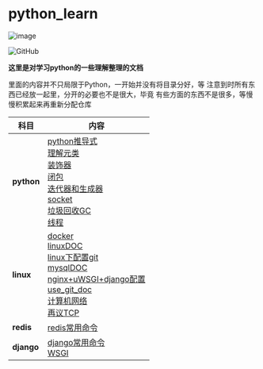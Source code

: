 # python_learn
![image](https://img.shields.io/badge/python-learn-9cf)

![GitHub](https://img.shields.io/github/license/jccjd/python_learn?color=dd&label=dd&logo=dd&style=for-the-badge)

**这里是对学习python的一些理解整理的文档**

里面的内容并不只局限于Python，一开始并没有将目录分好，等
注意到时所有东西已经放一起里，分开的必要也不是很大，毕竟
有些方面的东西不是很多，等慢慢积累起来再重新分配仓库


| 科目  |内容|
|---    | --- |
|  **python** |[python推导式](https://github.com/jccjd/python_learn/blob/master/reviewPython/doc/python推导式.md)<br>[理解元类](https://github.com/jccjd/python_learn/blob/master/reviewPython/doc/python理解元类.md)<br>[装饰器](https://github.com/jccjd/python_learn/blob/master/reviewPython/doc/python装饰器.md)<br>[闭包](https://github.com/jccjd/python_learn/blob/master/reviewPython/doc/python闭包.md)<br>[迭代器和生成器](https://github.com/jccjd/python_learn/blob/master/reviewPython/doc/python迭代器和生成器.md)<br>[socket](https://github.com/jccjd/python_learn/blob/master/%E5%9F%BA%E7%A1%80/doc/socket.MD)<br>[垃圾回收GC](https://github.com/jccjd/python_learn/blob/master/%E5%9F%BA%E7%A1%80/doc/%E5%9E%83%E5%9C%BE%E5%9B%9E%E6%94%B6GC.md)<br>[线程](https://github.com/jccjd/python_learn/blob/master/%E5%9F%BA%E7%A1%80/doc/%E7%BA%BF%E7%A8%8B.md)|
|**linux**|[docker](https://github.com/jccjd/python_learn/blob/master/linux/docker.md)<br>[linuxDOC](https://github.com/jccjd/python_learn/blob/master/linux/linuxDOC.md)<br>[linux下配置git](https://github.com/jccjd/python_learn/blob/master/linux/linux%E4%B8%8B%E9%85%8D%E7%BD%AEgit.md)<br>[mysqlDOC](https://github.com/jccjd/python_learn/blob/master/linux/mysqDOC.MD)<br>[nginx+uWSGI+django配置](https://github.com/jccjd/python_learn/blob/master/linux/nginx%2Buwsgi_django%E9%85%8D%E7%BD%AE.md)<br>[use_git_doc](https://github.com/jccjd/python_learn/blob/master/linux/use_git_doc.md)<br>[计算机网络](https://github.com/jccjd/python_learn/blob/master/linux/%E8%AE%A1%E7%AE%97%E6%9C%BA%E7%BD%91%E7%BB%9C.MD)<br>[再议TCP](https://github.com/jccjd/python_learn/blob/master/linux/%E5%86%8D%E8%AE%AE%E4%B8%89%E6%AC%A1%E6%8F%A1%E6%89%8B%E5%92%8C%E5%9B%9B%E6%AC%A1%E6%8C%A5%E6%89%8B.md)<br>|
|**redis**|[redis常用命令](https://github.com/jccjd/python_learn/blob/master/redis1/doc/%E5%B8%B8%E7%94%A8%E5%91%BD%E4%BB%A4.MD)|
|**django**|[django常用命令](https://github.com/jccjd/python_learn/blob/master/djangoDemo/DOC/django%E5%AD%A6%E4%B9%A0.MD)<br>[WSGI](https://github.com/jccjd/python_learn/blob/master/reviewPython/doc/WSGI.md)<br>|


